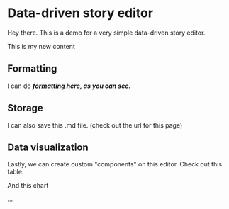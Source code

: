 # Data-driven story editor

Hey there. This is a demo for a very simple data-driven story editor.

This is my new content



<FlatUiTable url="https://storage.openspending.org/alberta-budget/__os_imported__alberta_total.csv" />



## Formatting

I can do  ***<u>formatting</u> here, as you can see.***

## Storage

I can also save this .md file. (check out the url for this page)

## Data visualization

Lastly, we can create custom "components" on this editor. Check out this table:

<FlatUiTable url="https://storage.openspending.org/alberta-budget/__os_imported__alberta_total.csv" />

And this chart

<LineChart data="https://raw.githubusercontent.com/datasets/oil-prices/main/data/wti-year.csv" xAxis="Date" yAxis="Price" />

...